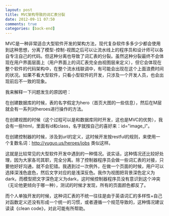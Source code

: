 ```yaml
---
layout: post
title: MVC架构导致的词汇表分裂
date: 2012-09-11 07:50
comments: true
categories: [back-end]
---
```


MVC是一种非常适合大型软件开发的架构方法，现代复杂软件多多少少都会使用到这种思想，分离了模型-控制-视图之后可以让流水线上的程序员和设计师可以各自专注自己的代码。但这种分离也导致了词汇表的分裂。虽然这种分裂最终不会体现在用户界面层面上（用户界面上的词汇表完全由视图层来定义），但它会体现在整个软件的代码架构中，在整个流水线联调中，有可能会出现在这个上面浪费时间的状况。如果不看大型软件，只看小型软件的开发，只涉及一个开发人员，也会出现前后不一致的现象。

我来解释一下问题发生的原因吧：

在创建数据库的时候，表的名字假定为hero（首页大图的一些信息），然后在M层就会有一系列对heroes进行操作的方法。

在创建视图的时候（这个过程可以是和数据库同时开发，这也是MVC的优势），我会有一些html，里面有id和class，名字就按自己的喜好来：id="image_l"。

在创建控制器的时候，涉及到url的定义，这时候开发按restful的规则，来使用一个复数名词：http://yuguo.us/heroes/jobs 类似这样。

这就是比较常见的大型软件开发中遇到的一种情况。说实话，这种情况还比较好处理，因为大家各司其职，完全分离。除了控制器程序员会做一些词汇表的对接，只要他好好沟通，就不会犯错。我遇到过一次例外，在做一个页面的时候，用户可以选择深浅色底色，然后文字对应的是浅深反色。我作为视图把背景深色定义为dark，而模型把文字深色定义为dark，这时候控制器程序员没有意识到这个冲突（无论他更倾向于哪一种），测试的时候才发现，所有的页面颜色都反了。

而个人单独开发的时候，这种词汇表的不统一往往是由于英语词汇的多样性+自己对函数定义还没有形成一个统一的习惯，或者遵循一个规范导致的，这种情况建议读读《clean code》，对此可能有所帮助。

